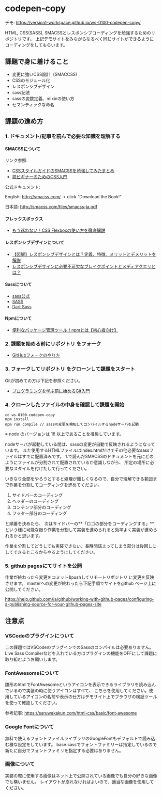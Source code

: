 
# codepen-copy


デモ: https://version1-workspace.github.io/ws-0100-codepen-copy/

HTML, CSS(SASS), SMACSSとレスポンシブコーディングを勉強するためのリポジトリです。
上記デモサイトをみながらなるべく同じサイトができるようにコーディングをしてもらいます。


## 課題で身に着けること

- 変更に強いCSS設計（SMACCSS)
- CSSのモジュール化
- レスポンシブデザイン
- sass記法
- sassの変数定義、mixinの使い方
- セマンティックな命名

## 課題の進め方

### 1. ドキュメント/記事を読んで必要な知識を理解する

#### SMACSSについて

リンク参照:
- [CSSスタイルガイドのSMACSSを勉強してみたまとめ](https://ver-1-0.net/2017/12/10/learn-smacss)
- [脱ビギナーのためのCSS入門](https://speakerdeck.com/jjoo/tuo-biginafalsetamefalsecssru-men)

公式ドキュメント:

English: http://smacss.com/ -> click "Download the Book!"

日本語: http://smacss.com/files/smacss-ja.pdf

#### フレックスボックス

- [もう迷わない！CSS Flexboxの使い方を徹底解説](https://webdesign-trends.net/entry/8148)

#### レスポンシブデザインについて

- [【図解】レスポンシブデザインとは？定義、特徴、メリットとデメリットを解説](https://www.yamatofinancial.jp/learning/know-how/what-is-responsive-web-design.html)
- [レスポンシブデザインに必要不可欠なブレイクポイントとメディアクエリとは？](https://www.studio-umi.jp/blog/185/610)

#### Sassについて

- [sass公式](https://sass-lang.com/)
- [SASS](https://www.webdesignleaves.com/pr/css/css_basic_08.html)
- [Dart Sass](https://sass-lang.com/dart-sass)

#### Npmについて

- [便利なパッケージ管理ツール！npmとは【初心者向け】](https://techacademy.jp/magazine/16105)

### 2. 課題を始める前にリポジトリ をフォーク

- [GitHubフォークのやり方](https://version-1workspace.gitbook.io/github/how-to-fork)

### 3. フォークしてリポジトリ をクローンして課題をスタート

Gitが初めての方は下記を参照ください。

- [プログラミングを学ぶ前に始めるGit入門](https://version-1workspace.gitbook.io/git/)

### 4. クローンしたファイルの中身を確認して課題を開始
```
cd ws-0100-codepen-copy
npm install
npm run compile // sassの変更を検知してコンパイルするnodeサーバを起動
```

※ node のバージョンは 16 以上であることを推奨しています。

nodeサーバが起動している間は、sassの変更が自動で反映されるようになっています。
また使用するHTMLファイルはindex.htmlだけでその他必要なsassファイルはすでに配置済みです。
1.で読んだSMACSSのドキュメントを元にどのようにファイルが分割されて配置されているか意識しながら、
所定の場所に必要なスタイルを付けたして行ってください。

いきなり全部をやろうとすると処理が難しくなるので、自分で理解できる範囲まで作業を分割してコーディングを進めてください。


1. サイドバーのコーディング
2. ヘッダーのコーディング
3. コンテンツ部分のコーディング
4. フッター部分のコーディング


と順番を決めたら、
次はサイドバーの**「ロゴの部分をコーディングする」**という様に可能な限り作業を分割して実装を進められると効率よく実装が進められるかと思います。

作業を分割してどうしても実装できない、長時間詰まってしまう部分は後回しにしてできるところからやるようにしてください。

### 5. github pagesにてサイトを公開

作業が終わったら変更をコミット&pushしてリモートリポジトリ に変更を反映させます。
masterへの変更が終わったら下記手順でサイトをgithub ページ上に公開してください。

https://help.github.com/ja/github/working-with-github-pages/configuring-a-publishing-source-for-your-github-pages-site

## 注意点

### VSCodeのプラグインについて

この課題ではVSCodeのプラグインでのSassのコンパイルは必要ありません。
Live Sass Compilerなどを入れている方はプラグインの機能をOFFにして課題に取り組むようお願いします。

### FontAwesomeについて

雛形のhtmlでFontAwesomeというアイコンを表示できるライブラリを読み込んでいるので実装の時に使うアイコンはすべて、
こちらを使用してください。使用しているアイコンの名前や表示の仕方はデモサイト上でブラウザの検証ツールを使って確認してください。

参考記事: https://saruwakakun.com/html-css/basic/font-awesome

### Google Fontについて

無料で使えるフォントファイルライブラリのGoogleFontもデフォルトで読み込む様な設定をしています。
base.sassでフォントファミリーは指定しているので新たに自分でフォントファミリを指定する必要はありません。

### 画像について

実装の際に使用する画像はネット上で公開されている画像でも自分の好きな画像でも構いません。
レイアウトが崩れなければよいので、適当な画像を使用してください。

